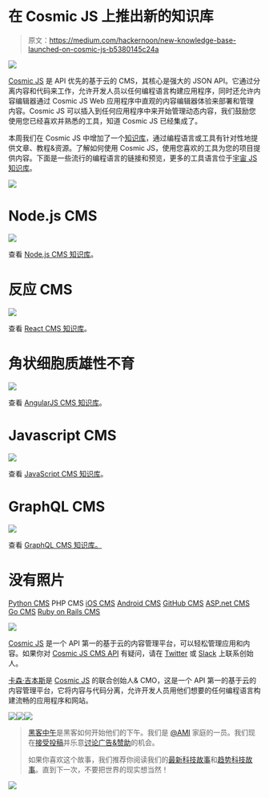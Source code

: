 # 在 Cosmic JS 上推出新的知识库

> 原文：<https://medium.com/hackernoon/new-knowledge-base-launched-on-cosmic-js-b5380145c24a>

![](img/3f69a6f6a16ba0a2ebbef0ee62fd5009.png)

[Cosmic JS](https://cosmicjs.com/) 是 API 优先的基于云的 CMS，其核心是强大的 JSON API。它通过分离内容和代码来工作，允许开发人员以任何编程语言构建应用程序，同时还允许内容编辑器通过 Cosmic JS Web 应用程序中直观的内容编辑器体验来部署和管理内容。Cosmic JS 可以插入到任何应用程序中来开始管理动态内容，我们鼓励您使用您已经喜欢并熟悉的工具，知道 Cosmic JS 已经集成了。

本周我们在 Cosmic JS 中增加了一个[知识库](https://cosmicjs.com/knowledge-base)，通过编程语言或工具有针对性地提供文章、教程&资源。了解如何使用 Cosmic JS，使用您喜欢的工具为您的项目提供内容。下面是一些流行的编程语言的链接和预览，更多的工具语言位于[宇宙 JS 知识库](https://cosmicjs.com/knowledge-base)。

![](img/2745c337097ed3a9b51c9b05f449e801.png)

# Node.js CMS

![](img/e4c36b787adfe2e1dfcf6fafbae3bb0f.png)

查看 [Node.js CMS 知识库](https://cosmicjs.com/knowledge-base/nodejs-cms)。

# 反应 CMS

![](img/b9a0d2040c0dec2a66dd0fd1ef9bb17f.png)

查看 [React CMS 知识库](https://cosmicjs.com/knowledge-base/react-cms)。

# 角状细胞质雄性不育

![](img/9442b127e534898ccfb80c7185e2593d.png)

查看 [AngularJS CMS 知识库](https://cosmicjs.com/knowledge-base/angularjs-cms)。

# Javascript CMS

![](img/f29a5ebc427fbb7728df529e2af0da94.png)

查看 [JavaScript CMS 知识库](https://cosmicjs.com/knowledge-base/javascript-cms)。

# GraphQL CMS

![](img/657d9ca4c247fa72c1edc45b513768e8.png)

查看 [](https://cosmicjs.com/knowledge-base/javascript-cms) [GraphQL CMS 知识库。](https://cosmicjs.com/knowledge-base/graphql-cms)

# 没有照片

[Python CMS](https://cosmicjs.com/knowledge-base/python-cms)
PHP CMS
[iOS CMS](https://cosmicjs.com/knowledge-base/ios-cms)
[Android CMS](https://cosmicjs.com/knowledge-base/android-cms)
[GitHub CMS](https://cosmicjs.com/knowledge-base/github-cms)
[ASP.net CMS](https://cosmicjs.com/knowledge-base/aspnet-cms)
[Go CMS](https://cosmicjs.com/knowledge-base/go-cms)
[Ruby on Rails CMS](https://cosmicjs.com/knowledge-base/ruby-on-rails-cms)

![](img/2745c337097ed3a9b51c9b05f449e801.png)

[Cosmic JS](https://cosmicjs.com/) 是一个 API 第一的基于云的内容管理平台，可以轻松管理应用和内容。如果你对 [Cosmic JS CMS API](https://cosmicjs.com/) 有疑问，请在 [Twitter](https://twitter.com/cosmic_js) 或 [Slack](https://cosmicjs.com/community) 上联系创始人。

[卡森·吉本斯](https://twitter.com/carsoncgibbons)是 [Cosmic JS](https://cosmicjs.com/) 的联合创始人& CMO，这是一个 API 第一的基于云的内容管理平台，它将内容与代码分离，允许开发人员用他们想要的任何编程语言构建流畅的应用程序和网站。

[![](img/50ef4044ecd4e250b5d50f368b775d38.png)](http://bit.ly/HackernoonFB)[![](img/979d9a46439d5aebbdcdca574e21dc81.png)](https://goo.gl/k7XYbx)[![](img/2930ba6bd2c12218fdbbf7e02c8746ff.png)](https://goo.gl/4ofytp)

> [黑客中午](http://bit.ly/Hackernoon)是黑客如何开始他们的下午。我们是 [@AMI](http://bit.ly/atAMIatAMI) 家庭的一员。我们现在[接受投稿](http://bit.ly/hackernoonsubmission)并乐意[讨论广告&赞助](mailto:partners@amipublications.com)的机会。
> 
> 如果你喜欢这个故事，我们推荐你阅读我们的[最新科技故事](http://bit.ly/hackernoonlatestt)和[趋势科技故事](https://hackernoon.com/trending)。直到下一次，不要把世界的现实想当然！

![](img/be0ca55ba73a573dce11effb2ee80d56.png)